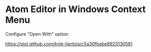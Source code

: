# Atom Editor in Windows Context Menu

Configure "Open With" option

https://gist.github.com/kyle-ilantzis/c5a30fbabe8923130581
